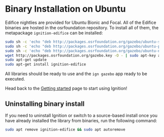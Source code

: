 # Binary Installation on Ubuntu

Edifice nightlies are provided for Ubuntu Bionic and Focal. All of the Edifice
binaries are hosted in the osrfoundation repository. To install all of them,
the metapackage `ignition-edifice` can be installed:

```bash
sudo sh -c 'echo "deb http://packages.osrfoundation.org/gazebo/ubuntu-stable `lsb_release -cs` main" > /etc/apt/sources.list.d/gazebo-stable.list'
sudo sh -c 'echo "deb http://packages.osrfoundation.org/gazebo/ubuntu-prerelease `lsb_release -cs` main" > /etc/apt/sources.list.d/gazebo-prerelease.list'
sudo sh -c 'echo "deb http://packages.osrfoundation.org/gazebo/ubuntu-nightly `lsb_release -cs` main" > /etc/apt/sources.list.d/gazebo-nightly.list'
wget http://packages.osrfoundation.org/gazebo.key -O - | sudo apt-key add -
sudo apt-get update
sudo apt-get install ignition-edifice
```

All libraries should be ready to use and the `ign gazebo` app ready to be executed.

Head back to the [Getting started](/docs/all/get_started)
page to start using Ignition!

## Uninstalling binary install

If you need to uninstall Ignition or switch to a source-based install once you
have already installed the library from binaries, run the following command:

```bash
sudo apt remove ignition-edifice && sudo apt autoremove
```
